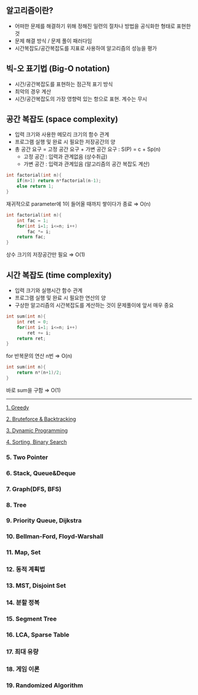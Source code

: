 ## 알고리즘이란?

- 어떠한 문제를 해결하기 위해 정해진 일련의 절차나 방법을 공식화한 형태로 표현한 것
- 문제 해결 방식 / 문제 풀이 패러다임
- 시간복잡도/공간복잡도를 지표로 사용하여 알고리즘의 성능을 평가



## 빅-오 표기법 (Big-O notation)

- 시간/공간복잡도를 표현하는 점근적 표기 방식
- 최악의 경우 계산
- 시간/공간복잡도의 가장 영향력 있는 항으로 표현. 계수는 무시



## 공간 복잡도 (space complexity)

- 입력 크기와 사용한 메모리 크기의 함수 관계
- 프로그램 실행 및 완료 시 필요한 저장공간의 양
- 총 공간 요구 = 고정 공간 요구 + 가변 공간 요구 : S(P) = c + Sp(n)
    - 고정 공간 : 입력과 관계없음 (상수취급)
    - 가변 공간 : 입력과 관계있음 (알고리즘의 공간 복잡도 계산)


```c
int factorial(int n){
	if(n>1) return n*factorial(n-1);
	else return 1;
}
```

재귀적으로 parameter에 1이 들어올 때까지 쌓이다가 종료 ⇒ O(n)


```c
int factorial(int n){
	int fac = 1;
	for(int i=1; i<=n; i++)
		fac *= i;
	return fac;
}
```

상수 크기의 저장공간만 필요 ⇒ O(1)



## 시간 복잡도 (time complexity)

- 입력 크기와 실행시간 함수 관계
- 프로그램 실행 및 완료 시 필요한 연산의 양
- 구상한 알고리즘의 시간복잡도를 계산하는 것이 문제풀이에 앞서 매우 중요


```c
int sum(int n){
	int ret = 0;
	for(int i=1; i<=n; i++)
		ret += i;
	return ret;
}
```

for 반복문의 연산 n번 ⇒ O(n)


```c
int sum(int n){
	return n*(n+1)/2;
}
```

바로 sum을 구함 ⇒ O(1)



---


[1. Greedy](Greedy.md)

[2. Bruteforce & Backtracking](Brute.md)

[3. Dynamic Programming](Dynamic.md)

[4. Sorting, Binary Search](sort.md)

### 5. Two Pointer

### 6. Stack, Queue&Deque

### 7. Graph(DFS, BFS)

### 8. Tree

### 9. Priority Queue, Dijkstra

### 10. Bellman-Ford, Floyd-Warshall

### 11. Map, Set

### 12. 동적 계획법

### 13. MST, Disjoint Set

### 14. 분할 정복

### 15. Segment Tree

### 16. LCA, Sparse Table

### 17. 최대 유량

### 18. 게임 이론

### 19. Randomized Algorithm


